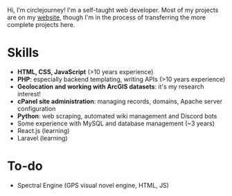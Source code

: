Hi, I’m circlejourney! I'm a self-taught web developer. Most of my projects are on my [website](https://circlejourney.net/interactive), though I'm in the process of transferring the more complete projects here.

# Skills
- **HTML, CSS, JavaScript** (>10 years experience)
- **PHP**: especially backend templating, writing APIs (>10 years experience)
- **Geolocation and working with ArcGIS datasets**: it's my research interest!
- **cPanel site administration**: managing records, domains, Apache server configuration
- **Python**: web scraping, automated wiki management and Discord bots
- Some experience with MySQL and database management (~3 years)
- React.js (learning)
- Laravel (learning)

# To-do
- Spectral Engine (GPS visual novel engine, HTML, JS)

